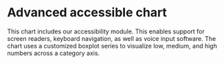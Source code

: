 # Advanced accessible chart
This chart includes our accessibility module. This enables support for screen readers, keyboard navigation, as well as voice input software.
The chart uses a customized boxplot series to visualize low, medium, and high numbers across a category axis.
